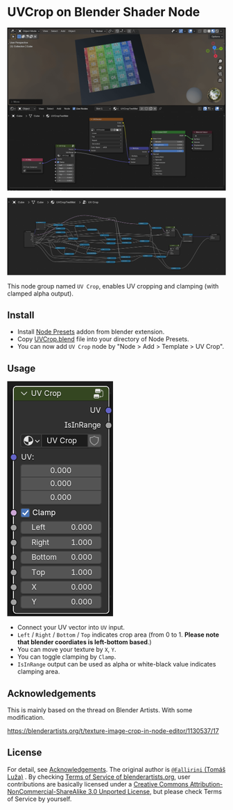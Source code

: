 # UVCrop on Blender Shader Node

![screenshot_usage](./screenshot_usage.png)

![screenshot_uvcrop](./screenshot_uvcrop.png)

This node group named `UV Crop`, enables UV cropping and clamping (with clamped alpha output).

## Install

- Install [Node Presets](https://extensions.blender.org/add-ons/node-presets/) addon from blender extension.
- Copy [UVCrop.blend](./UVCrop.blend) file into your directory of Node Presets.
- You can now add `UV Crop` node by "Node > Add > Template > UV Crop".

## Usage

![usage](./usage.png)

- Connect your UV vector into `UV` input.
- `Left` / `Right` / `Bottom` / `Top` indicates crop area (from 0 to 1. **Please note that blender coordiates is left-bottom based**.)
- You can move your texture by `X`, `Y`.
- You can toggle clamping by `Clamp`.
- `IsInRange` output can be used as alpha or white-black value indicates clamping area.

## Acknowledgements

This is mainly based on the thread on Blender Artists. With some modification.

https://blenderartists.org/t/texture-image-crop-in-node-editor/1130537/17

## License

For detail, see [Acknowledgements](#acknowledgements). The original author is [`@Fallirini` (Tomáš Luža)](https://blenderartists.org/u/Fallirini) . By checking [Terms of Service of blenderartists.org](https://blenderartists.org/tos), user contributions are basically licensed under a [Creative Commons Attribution-NonCommercial-ShareAlike 3.0 Unported License](https://creativecommons.org/licenses/by-nc-sa/3.0/deed.en), but please check Terms of Service by yourself.
